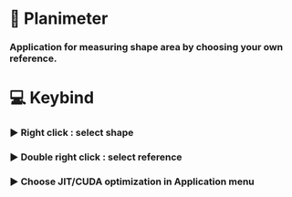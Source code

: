 # 📏 Planimeter
### Application for measuring shape area by choosing your own reference.
# 💻 Keybind
### ▶️ Right click : select shape
### ▶️ Double right click : select reference
### ▶️ Choose JIT/CUDA optimization in Application menu